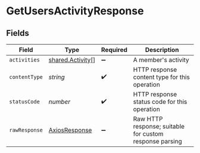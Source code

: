# GetUsersActivityResponse


## Fields

| Field                                                   | Type                                                    | Required                                                | Description                                             |
| ------------------------------------------------------- | ------------------------------------------------------- | ------------------------------------------------------- | ------------------------------------------------------- |
| `activities`                                            | [shared.Activity](../../models/shared/activity.md)[]    | :heavy_minus_sign:                                      | A member's activity                                     |
| `contentType`                                           | *string*                                                | :heavy_check_mark:                                      | HTTP response content type for this operation           |
| `statusCode`                                            | *number*                                                | :heavy_check_mark:                                      | HTTP response status code for this operation            |
| `rawResponse`                                           | [AxiosResponse](https://axios-http.com/docs/res_schema) | :heavy_minus_sign:                                      | Raw HTTP response; suitable for custom response parsing |